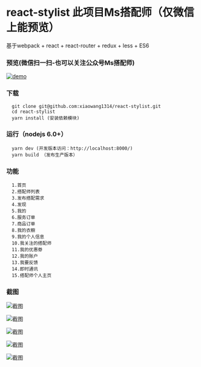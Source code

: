 # react-stylist 此项目Ms搭配师（仅微信上能预览）
基于webpack + react + react-router + redux + less + ES6 

### 预览(微信扫一扫-也可以关注公众号Ms搭配师)
 [![demo](https://raw.githubusercontent.com/xiaowang1314/react-stylist/master/assets/img/readme/preview.png)](https://wx.dapeis.com)

### 下载
```
  git clone git@github.com:xiaowang1314/react-stylist.git
  cd react-stylist
  yarn install (安装依赖模块)
```


### 运行（nodejs 6.0+）
```
  yarn dev (开发版本访问：http://localhost:8000/)
  yarn build （发布生产版本）
```

### 功能
```
  1.首页
  2.搭配师列表
  3.发布搭配需求
  4.发现
  5.我的
  6.服务订单
  7.商品订单
  8.我的衣橱
  9.我的个人信息
  10.我关注的搭配师
  11.我的优惠劵
  12.我的账户
  13.我要反馈
  14.即时通讯
  15.搭配师个人主页
```

### 截图

![截图](https://raw.githubusercontent.com/xiaowang1314/react-stylist/master/assets/img/readme/index.jpg)

![截图](https://raw.githubusercontent.com/xiaowang1314/react-stylist/master/assets/img/readme/dapeis.jpg)

![截图](https://raw.githubusercontent.com/xiaowang1314/react-stylist/master/assets/img/readme/da.jpg)

![截图](https://raw.githubusercontent.com/xiaowang1314/react-stylist/master/assets/img/readme/discover.jpg)

![截图](https://raw.githubusercontent.com/xiaowang1314/react-stylist/master/assets/img/readme/my.jpg)

